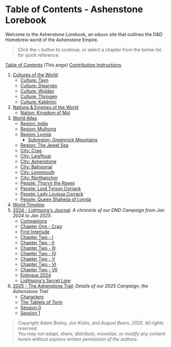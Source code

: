 # Table of Contents - Ashenstone Lorebook

Welcome to the Ashenstone Lorebook, an `mdbook` site that outlines the D&D Homebrew world of the Ashenstone Empire.

> Click the `>` button to continue, or select a chapter from the below list for quick reference.

[Table of Contents](SUMMARY.md) _(This page)_
[Contribution Instructions](./contribution_instructions.md)  

1. [Cultures of the World](./Atlas/1-0-world_cultures.md)
    - [Culture: Tayn](./Atlas/1-1a-culture_Tayn.md)
    - [Culture: Dwarven](./Atlas/1-1b-culture_Dwarven.md)
    - [Culture: Wuldan](./Atlas/1-1c-culture_Wuldan.md)
    - [Culture: Thringen](./Atlas/1-1d-culture_Thringen.md)
    - [Culture: Kaldrinic](./Atlas/1-1e-culture_Kaldrinic.md)
2. [Nations & Empires of the World](./Atlas/1-2-world_nations.md)
    - [Nation: Kingdom of Mul](./Atlas/1-2-nation_Mul.md)
3. [World Atlas](./Atlas/2-0-world_regions.md)
    - [Region: Indip](./Atlas/2-1a-region_indip.md)
    - [Region: Mulhong](./Atlas/2-1b-region_mulhong.md)
    - [Region: Lynnla](./Atlas/2-1d-region_Lynnla.md)
        - [Subregion: Greenrock Mountains](./Atlas/2-1d-1-subregion_greenrock.md)
    - [Region: The Jewel Sea](./Atlas/2-1c-region_JewelSea.md)    
    - [City: Crag](./Atlas/2-2a-city_crag.md)
    - [City: Laigfhuar](./Atlas/2-2b-city_Laigfhuar.md)
    - [City: Ashenstone](./Atlas/2-2c-city_Ashenstone.md)
    - [City: Balnoorial](./Atlas/2-2d-city_Balnoorial.md)
    - [City: Lynnmouth](./Atlas/2-2e-city_Lynnmouth.md)
    - [City: Northanchor](./Atlas/2-2f-city_Northanchor.md)
    - [People: Thorvir the Raven](./Atlas/2-3-1-Thorvir_the_Raven.md)
    - [People: Lord Tyrson Corrack](./Atlas/2-3-2-Lord_Corrack.md)
    - [People: Lady Louissa Corrack](./Atlas/2-3-3-Lady_Corrack.md)
    - [People: Queen Shaheila of Lynnla](./Atlas/2-3-4-Queen_Shaheila.md)
3. [World Timeline](./Atlas/3-World_Timeline.md)
4. [2024 - Lightsong's Journal](./Campaign-2024/Journal-0-0.md): _A chronicle of our DND Campaign from Jan 2024 to Jan 2025._ 
    - [Companions](./Campaign-2024/Journal-0-Companions.md)
    - [Chapter One - Crag](./Campaign-2024/Journal-1-I.md)
    - [First Interlude](./Campaign-2024/Journal-1.5-I.md)
    - [Chapter Two - I](./Campaign-2024/Journal-2-I.md)
    - [Chapter Two - II](./Campaign-2024/Journal-2-II.md)
    - [Chapter Two - III](./Campaign-2024/Journal-2-III.md) 
    - [Chapter Two - IV](./Campaign-2024/Journal-2-IV.md)
    - [Chapter Two - V](./Campaign-2024/Journal-2-V.md)
    - [Chapter Two - VI](./Campaign-2024/Journal-2-VI.md)
    - [Chapter Two - VII](./Campaign-2024/Journal-2-VII.md)
    - [Epilogue 2024](./Campaign-2024/Journal-2.5.md)
    - [Lightsong's Secret Lore](./Campaign-2024/Journal-99-Lightsong-Lore.md)
5. [2025 - The Ashenstone Trail](./Campaign-2025/0.md): _Details of our 2025 Campaign, the Ashenstone Trail_
    - [Characters](./Campaign-2025/1-Characters.md)
    - [The Tablets of Torin](./Campaign-2025/2-TabletsOfTorin.md)
    - [Session 0](./Campaign-2025/3-Session0.md)
    - [Session 1](./Campaign-2025/4-Session1.md)

> _Copyright Adam Bailey, Jon Kislin, and August Beers, 2025. All rights reserved._  
> _You may not adapt, share, distribute, monetize, or modify any content herein without express written permission of the authors._

 
